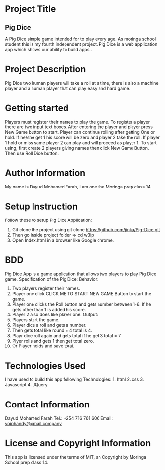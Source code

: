 # Project Title

## Pig Dice

A Pig Dice simple game intended for to play every age. As moringa school student this is my fourth independent project. Pig Dice is a web application app which shows our ability to build apps..  

# Project Description

Pig Dice two human players will take a roll at a time, there is also a machine player and a human player that can play easy and hard game.

# Getting started

Players must register their names to play the game. To register a player there are two input text boxes. After entering the player and player press New Game button to start. Player can continue rolling after getting One or hold. If he/she get 1 his score will be zero and player 2 take the roll.  If player 1 hold or miss same player 2 can play and will proceed as player 1.
To start using, first create 2 players giving names then click New Game Button. Then use Roll Dice button.


# Author Information

My name is Dayud Mohamed Farah, I am one the Moringa prep class 14.

# Setup Instruction

Follow these to setup Pig Dice Application:
1. Git clone the project using git clone https://github.com/jinka/Pig-Dice.git
2. Then go inside project folder => cd w3ip
3. Open Index.html in a browser like Google chrome.


# BDD

Pig Dice App is a game application that allows two players to play Pig Dice game.
Specification of the Pig Dice:
Behavior:
1. Two players register their names.
2.  Player one click CLICK ME TO START NEW GAME Button to start the game.
3. Player one clicks the Roll button and gets number between 1-6. If he gets other than 1 is added his score.
4. Player 2 also does like player one.
Output:
1. Players start the game.
2. Player dice a roll and gets a number.
3. Then gets total like round = 4 total is 4.
4. Playr dice roll again and gets total if he get 3 total = 7
5. Plyer rolls and gets 1 then get total zero.
6. Or Player holds and save total.


# Technologies Used

I have used to build this app following Technologies:
1\. html
2\. css
3\. Javascript
4\. JQuery

# Contact Information

Dayud Mohamed Farah
Tel.: +254 716 761 606
Email: voiphandy@gmail.company

# License and Copyright Information

This app is licensed under the terms of MIT, an Copyright by Moringa School prep class 14.
